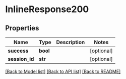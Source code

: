 # InlineResponse200

## Properties
Name | Type | Description | Notes
------------ | ------------- | ------------- | -------------
**success** | **bool** |  | [optional] 
**session_id** | **str** |  | [optional] 

[[Back to Model list]](../README.md#documentation-for-models) [[Back to API list]](../README.md#documentation-for-api-endpoints) [[Back to README]](../README.md)

